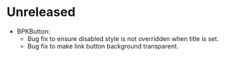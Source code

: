 # Unreleased

 - BPKButton:
   - Bug fix to ensure disabled style is not overridden when title is set.
   - Bug fix to make link button background transparent.
